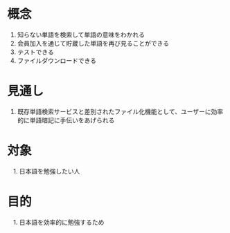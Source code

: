 # 概念
 1. 知らない単語を検索して単語の意味をわかれる
 2. 会員加入を通じて貯蔵した単語を再び見ることができる
 3. テストできる
 4. ファイルダウンロードできる

# 見通し
 1. 既存単語検索サービスと差別されたファイル化機能として、ユーザーに効率的に単語暗記に手伝いをあげられる

# 対象
　1. 日本語を勉強したい人

# 目的
　1. 日本語を効率的に勉強するため

 